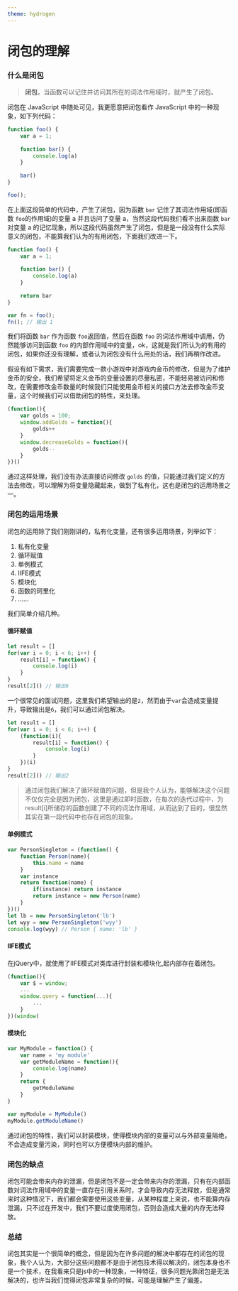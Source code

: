 ```yaml
---
theme: hydrogen
---
```

# 闭包的理解

### 什么是闭包

> **闭包**，当函数可以记住并访问其所在的词法作用域时，就产生了闭包。

闭包在 JavaScript 中随处可见，我更愿意把闭包看作 JavaScript 中的一种现象，如下列代码：

```js
function foo() {
    var a = 1;
    
    function bar() {
        console.log(a)
    }
    
    bar()
}

foo();
```

在上面这段简单的代码中，产生了闭包，因为函数 ``bar`` 记住了其词法作用域(即函数 ``foo``的作用域)的变量 a 并且访问了变量 a，当然这段代码我们看不出来函数 ``bar`` 对变量 a 的记忆现象，所以这段代码虽然产生了闭包，但是是一段没有什么实际意义的闭包，不能算我们认为的有用闭包，下面我们改进一下。

```js
function foo() {
    var a = 1;
    
    function bar() {
        console.log(a)
    }
    
    return bar
}

var fn = foo();
fn(); // 输出 1
```

我们将函数 ``bar`` 作为函数 ``foo``返回值，然后在函数 ``foo`` 的词法作用域中调用，仍然能够访问到函数 ``foo`` 的内部作用域中的变量，ok，这就是我们所认为的有用的闭包，如果你还没有理解，或者认为闭包没有什么用处的话，我们再稍作改进。

假设有如下需求，我们需要完成一款小游戏中对游戏内金币的修改，但是为了维护金币的安全，我们希望将定义金币的变量设置的尽量私密，不能轻易被访问和修改，在需要修改金币数量的时候我们只能使用金币相关的接口方法去修改金币变量，这个时候我们可以借助闭包的特性，来处理。

```js
(function(){
    var golds = 100;
    window.addGolds = function(){
        golds++
    }
    window.decreaseGolds = function(){
        golds--
    }
})()
```
通过这样处理，我们没有办法直接访问修改 `golds` 的值，只能通过我们定义的方法去修改，可以理解为将变量隐藏起来，做到了私有化，这也是闭包的运用场景之一。

### 闭包的运用场景
闭包的运用除了我们刚刚讲的，私有化变量，还有很多运用场景，列举如下：
1. 私有化变量
2. 循环赋值
3. 单例模式
4. IIFE模式
5. 模块化
6. 函数的珂里化
7. ......

我们简单介绍几种。

#### 循环赋值
```js
let result = []
for(var i = 0; i < 6; i++) {
    result[i] = function() {
        console.log(i)
    }
}
result[2]() // 输出6
```
一个很常见的面试问题，这里我们希望输出的是`2`，然而由于`var`会造成变量提升，导致输出是`6`，我们可以通过闭包解决。
```js
let result = []
for(var i = 0; i < 6; i++) {
    (function(i){
        result[i] = function() {
            console.log(i)
        }
    })(i)
}
result[2]() // 输出2
```

>通过闭包我们解决了循环赋值的问题，但是我个人认为，能够解决这个问题不仅仅完全是因为闭包，这里是通过即时函数，在每次的迭代过程中，为result[i]所储存的函数创建了不同的词法作用域，从而达到了目的，很显然其实在第一段代码中也存在闭包的现象。

#### 单例模式

```js
var PersonSingleton = (function() {
    function Person(name){
        this.name = name
    }
    var instance
    return function(name) {
        if(instance) return instance
        return instance = new Person(name)
    }
})()
let lb = new PersonSingleton('lb')
let wyy = new PersonSingleton('wyy')
console.log(wyy) // Person { name: 'lb' }
```

#### IIFE模式
在jQuery中，就使用了IIFE模式对类库进行封装和模块化,起内部存在着闭包。
```js
(function(){
    var $ = window;
    ...
    window.query = function(...){
        ...
    }
})(window)
```

#### 模块化

```js
var MyModule = function() {
    var name = 'my module'
    var getModuleName = function(){
        console.log(name)
    }
    return {
        getModuleName
    }
}

var myModule = MyModule()
myModule.getModuleName()
```
通过闭包的特性，我们可以封装模块，使得模块内部的变量可以与外部变量隔绝，不会造成变量污染，同时也可以方便模块内部的维护。

### 闭包的缺点

闭包可能会带来内存的泄漏，但是闭包不是一定会带来内存的泄漏，只有在内部函数对词法作用域中的变量一直存在引用关系时，才会导致内存无法释放，但是通常来时这种情况下，我们都会需要使用这些变量，从某种程度上来说，也不能算内存泄漏，只不过在开发中，我们不要过度使用闭包，否则会造成大量的内存无法释放。

### 总结

闭包其实是一个很简单的概念，但是因为在许多问题的解决中都存在的闭包的现象，我个人认为，大部分这些问题都不是由于闭包技术得以解决的，闭包本身也不是一个技术，在我看来只是js中的一种现象，一种特征，很多问题光靠闭包是无法解决的，也许当我们觉得闭包非常复杂的时候，可能是理解产生了偏差。